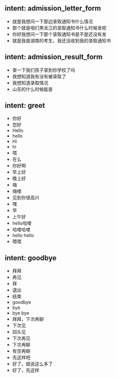 ## intent: admission_letter_form
- 就是我想问一下那边录取通知书什么情况
- 那个就是咱们黑龙江的录取通知书什么时候发呢
- 你好我想问一下那个录取通知书是不是还没有发
- 就是我是湖南的考生，我还没收到我的录取通知书 

## intent: admission_result_form
- 查一下我们孩子录到你学校了吗
- 我想知道我有没有被录取了 
- 我想知道录取情况 
- 山东的什么时候能查

## intent: greet
- 你好
- 您好
- Hello
- hello
- Hi
- hi
- 喂
- 在么
- 你好啊
- 早上好
- 晚上好
- 嗨
- 嗨喽
- 见到你很高兴
- 嘿
- 早
- 上午好
- hello哈喽
- 哈喽哈喽
- hello hello
- 喂喂


## intent: goodbye
- 拜拜
- 再见
- 拜
- 退出
- 结束
- goodbye
- bye
- bye bye
- 拜拜，下次再聊
- 下次见
- 回头见
- 下次再见
- 下次再聊
- 有空再聊
- 先这样吧
- 好了，就说这么多了
- 好了，先这样


